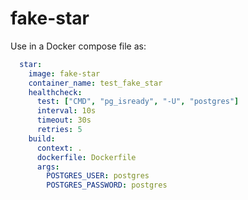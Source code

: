 # fake-star

Use in a Docker compose file as:
```yaml
  star:
    image: fake-star
    container_name: test_fake_star
    healthcheck:
      test: ["CMD", "pg_isready", "-U", "postgres"]
      interval: 10s
      timeout: 30s
      retries: 5
    build:
      context: .
      dockerfile: Dockerfile
      args:
        POSTGRES_USER: postgres
        POSTGRES_PASSWORD: postgres
```
